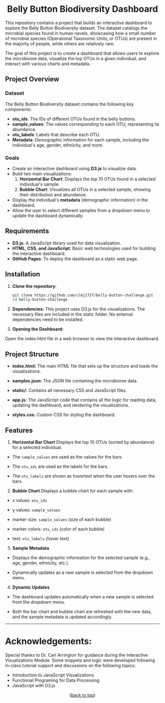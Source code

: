 <h1  align="center">Belly Button Biodiversity Dashboard</h1>
<a name="readme-top"></a>

This repository contains a project that builds an interactive dashboard to explore the Belly Button Biodiversity dataset. The dataset catalogs the microbial species found in human navels, showcasing how a small number of microbial species (Operational Taxonomic Units, or OTUs) are present in the majority of people, while others are relatively rare.

The goal of this project is to create a dashboard that allows users to explore the microbiome data, visualize the top OTUs in a given individual, and interact with various charts and metadata.

## Project Overview

### Dataset
The Belly Button Biodiversity dataset contains the following key components:
- **otu_ids**: The IDs of different OTUs found in the belly buttons.
- **sample_values**: The values corresponding to each OTU, representing its abundance.
- **otu_labels**: Labels that describe each OTU.
- **Metadata**: Demographic information for each sample, including the individual's age, gender, ethnicity, and more.

### Goals
- Create an interactive dashboard using **D3.js** to visualize data.
- Build two main visualizations:
  1. **Horizontal Bar Chart**: Displays the top 10 OTUs found in a selected individual's sample.
  2. **Bubble Chart**: Visualizes all OTUs in a selected sample, showing their distribution and abundance.
- Display the individual's **metadata** (demographic information) in the dashboard.
- Allow the user to select different samples from a dropdown menu to update the dashboard dynamically.

## Requirements
- **D3.js**: A JavaScript library used for data visualization.
- **HTML, CSS, and JavaScript**: Basic web technologies used for building the interactive dashboard.
- **GitHub Pages**: To deploy the dashboard as a static web page.

## Installation

1. **Clone the repository**:
   ```bash
   git clone https://github.com/clmj1727/belly-button-challenge.git
   cd belly-button-challenge

2. **Dependencies:** This project uses D3.js for the visualizations. The necessary files are included in the static folder. No external dependencies need to be installed.

3. **Opening the Dashboard:**

Open the index.html file in a web browser to view the interactive dashboard.

## Project Structure
  - **index.html:** The main HTML file that sets up the structure and loads the visualizations.
  
  - **samples.json:** The JSON file containing the microbiome data.
  
  - **static/:** Contains all necessary CSS and JavaScript files.
  
  - **app.js:** The JavaScript code that contains all the logic for reading data, updating the dashboard, and rendering the visualizations.
  
  - **styles.css:** Custom CSS for styling the dashboard.

## Features
1. **Horizontal Bar Chart**
Displays the top 10 OTUs (sorted by abundance) for a selected individual.

  - The `sample_values` are used as the values for the bars.
  
  - The `otu_ids` are used as the labels for the bars.
  
  - The `otu_labels` are shown as hovertext when the user hovers over the bars.

2. **Bubble Chart**
Displays a bubble chart for each sample with:

  - x values: `otu_ids`
  
  - y values: `sample_values`
  
  - marker size: `sample_values` (size of each bubble)
  
  - marker colors: `otu_ids` (color of each bubble)
  
  - text: `otu_labels` (hover text)

3. **Sample Metadata**
  - Displays the demographic information for the selected sample (e.g., age, gender, ethnicity, etc.).

  - Dynamically updates as a new sample is selected from the dropdown menu.

4. **Dynamic Updates**
  - The dashboard updates automatically when a new sample is selected from the dropdown menu.

  - Both the bar chart and bubble chart are refreshed with the new data, and the sample metadata is updated accordingly.
---
# Acknowledgements:

Special thanks to Dr. Carl Arrington for guidance during the Interactive Visualizations Module. Some snippets and logic were developed following in-class tutorial support and discussions on the following topics: 
  - Introduction to JavaScript Visualizations
  - Functional Programing for Data Processing
  - JavaScript with D3.js
<p  align="center">(<a  href="#readme-top">back to top</a>)</p>
